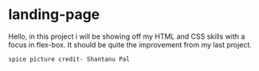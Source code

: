 # landing-page
Hello, in this project i will be showing off my HTML and CSS skills with a focus in flex-box.
    It should be quite the improvement from my last project.

    spice picture credit- Shantanu Pal